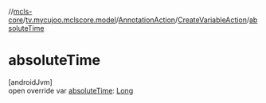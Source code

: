 //[mcls-core](../../../../index.md)/[tv.mycujoo.mclscore.model](../../index.md)/[AnnotationAction](../index.md)/[CreateVariableAction](index.md)/[absoluteTime](absolute-time.md)

# absoluteTime

[androidJvm]\
open override var [absoluteTime](absolute-time.md): [Long](https://kotlinlang.org/api/latest/jvm/stdlib/kotlin/-long/index.html)
